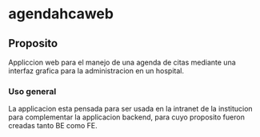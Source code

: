 # agendahcaweb

## Proposito

Appliccion web para el manejo de una agenda de citas mediante una interfaz grafica
para la administracion en un hospital.

### Uso general
La applicacion esta pensada para ser usada en la intranet de la institucion para complementar 
la applicacion backend, para cuyo proposito fueron creadas tanto BE como FE.
